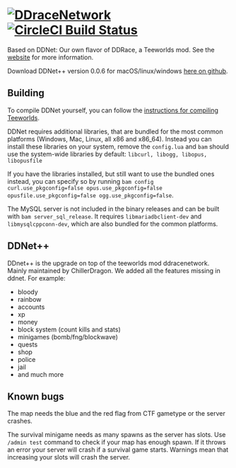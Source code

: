 [![DDraceNetwork](http://ddnet.tw/ddnet-small.png)](http://ddnet.tw)
[![CircleCI Build Status](https://circleci.com/gh/ChillerDragon/DDNetPP/tree/master.png)](https://circleci.com/gh/ChillerDragon/DDNetPP)
================================

Based on DDNet: Our own flavor of DDRace, a Teeworlds mod. See the [website](http://ddnet.tw) for more information.

Download DDNet++ version 0.0.6 for macOS/linux/windows [here on github](https://github.com/ChillerDragon/DDNetPP/releases/tag/v.0.0.6).

Building
--------

To compile DDNet yourself, you can follow the [instructions for compiling Teeworlds](https://www.teeworlds.com/?page=docs&wiki=compiling_everything).

DDNet requires additional libraries, that are bundled for the most common platforms (Windows, Mac, Linux, all x86 and x86_64). Instead you can install these libraries on your system, remove the `config.lua` and `bam` should use the system-wide libraries by default: `libcurl, libogg, libopus, libopusfile`

If you have the libraries installed, but still want to use the bundled ones instead, you can specify so by running `bam config curl.use_pkgconfig=false opus.use_pkgconfig=false opusfile.use_pkgconfig=false ogg.use_pkgconfig=false`.

The MySQL server is not included in the binary releases and can be built with `bam server_sql_release`. It requires `libmariadbclient-dev` and `libmysqlcppconn-dev`, which are also bundled for the common platforms.

DDNet++
--------

DDnet++ is the upgrade on top of the teeworlds mod ddracenetwork.
Mainly maintained by ChillerDragon.
We added all the features missing in ddnet. For example:
- bloody
- rainbow
- accounts
- xp
- money
- block system (count kills and stats)
- minigames (bomb/fng/blockwave)
- quests
- shop
- police
- jail
- and much more

Known bugs
--------

The map needs the blue and the red flag from CTF gametype or the server crashes.

The survival minigame needs as many spawns as the server has slots.
Use ``/admin test`` command to check if your map has enough spawn.
If it throws an error your server will crash if a survival game starts.
Warnings mean that increasing your slots will crash the server.
